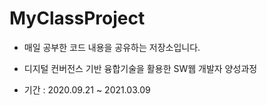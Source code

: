 # MyClassProject
* 매일 공부한 코드 내용을 공유하는 저장소입니다.

* 디지털 컨버전스 기반 융합기술을 활용한 SW웹 개발자 양성과정
* 기간 : 2020.09.21 ~ 2021.03.09 

